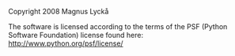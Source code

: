 Copyright 2008 Magnus Lyckå

The software is licensed according to the terms of the PSF (Python Software Foundation) license found here: http://www.python.org/psf/license/
